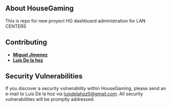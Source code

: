 ## About HouseGaming

This is repo for new proyect HG dashboard administration for LAN CENTERS

## Contributing

- **[Miguel Jimenez ](https://github.com/majomaken/)**
- **[Luis De la hoz](https://github.com/Lsickle)**

## Security Vulnerabilities

If you discover a security vulnerability within HouseGaming, please send an e-mail to Luis De la hoz via [luisdelahoz0@gmail.com](mailto:luisdelahoz0@gmail.com). All security vulnerabilities will be promptly addressed.